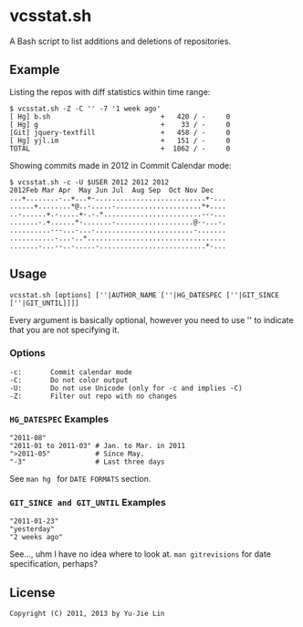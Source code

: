 vcsstat.sh
==========

A Bash script to list additions and deletions of repositories.

Example
-------

Listing the repos with diff statistics within time range:

    $ vcsstat.sh -Z -C '' -7 '1 week ago'
    [ Hg] b.sh                           +   420 / -     0
    [ Hg] g                              +    33 / -     0
    [Git] jquery-textfill                +   458 / -     0
    [ Hg] yjl.im                         +   151 / -     0
    TOTAL                                +  1062 / -     0

Showing commits made in 2012 in Commit Calendar mode:

    $ vcsstat.sh -c -U $USER 2012 2012 2012
    2012Feb Mar Apr  May Jun Jul  Aug Sep  Oct Nov Dec
    ...+........-..+...+-...........................+-...
    ......+........*@..-.....-.....................*+....
    ..-......+.-.....+-.-.*........................---...
    .......-.+......*-.......-...................@--...-.
    ..........---...-...-........................-.......
    ...........-...-..*..................................
    .......-...--..-.....-..........................*-...

Usage
-----

    vcsstat.sh [options] [''|AUTHOR_NAME [''|HG_DATESPEC [''|GIT_SINCE [''|GIT_UNTIL]]]]

Every argument is basically optional, however you need to use '' to indicate
that you are not specifying it.

### Options

    -c:       Commit calendar mode
    -C:       Do not color output
    -U:       Do not use Unicode (only for -c and implies -C)
    -Z:       Filter out repo with no changes

### `HG_DATESPEC` Examples

    "2011-08"
    "2011-01 to 2011-03" # Jan. to Mar. in 2011
    ">2011-05"           # Since May.
    "-3"                 # Last three days

See `man hg ` for `DATE FORMATS` section.

### `GIT_SINCE and GIT_UNTIL` Examples

    "2011-01-23"
    "yesterday"
    "2 weeks ago"

See..., uhm I have no idea where to look at. `man gitrevisions` for date specification, perhaps?

License
-------

    Copyright (C) 2011, 2013 by Yu-Jie Lin
